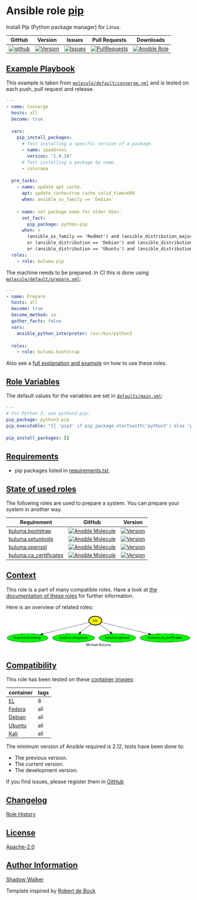 # Ansible role [pip](https://galaxy.ansible.com/ui/standalone/roles/buluma/pip/documentation)

Install Pip (Python package manager) for Linux.

|GitHub|Version|Issues|Pull Requests|Downloads|
|------|-------|------|-------------|---------|
|[![github](https://github.com/buluma/ansible-role-pip/actions/workflows/molecule.yml/badge.svg)](https://github.com/buluma/ansible-role-pip/actions/workflows/molecule.yml)|[![Version](https://img.shields.io/github/release/buluma/ansible-role-pip.svg)](https://github.com/buluma/ansible-role-pip/releases/)|[![Issues](https://img.shields.io/github/issues/buluma/ansible-role-pip.svg)](https://github.com/buluma/ansible-role-pip/issues/)|[![PullRequests](https://img.shields.io/github/issues-pr-closed-raw/buluma/ansible-role-pip.svg)](https://github.com/buluma/ansible-role-pip/pulls/)|[![Ansible Role](https://img.shields.io/ansible/role/d/buluma/pip)](https://galaxy.ansible.com/ui/standalone/roles/buluma/pip/documentation)|

## [Example Playbook](#example-playbook)

This example is taken from [`molecule/default/converge.yml`](https://github.com/buluma/ansible-role-pip/blob/master/molecule/default/converge.yml) and is tested on each push, pull request and release.

```yaml
---
- name: Converge
  hosts: all
  become: true

  vars:
    pip_install_packages:
      # Test installing a specific version of a package.
      - name: ipaddress
        version: "1.0.18"
      # Test installing a package by name.
      - colorama

  pre_tasks:
    - name: update apt cache.
      apt: update_cache=true cache_valid_time=600
      when: ansible_os_family == 'Debian'

    - name: set package name for older OSes.
      set_fact:
        pip_package: python-pip
      when: >
        (ansible_os_family == 'RedHat') and (ansible_distribution_major_version | int < 8)
        or (ansible_distribution == 'Debian') and (ansible_distribution_major_version | int < 10)
        or (ansible_distribution == 'Ubuntu') and (ansible_distribution_major_version | int < 18)
  roles:
    - role: buluma.pip
```

The machine needs to be prepared. In CI this is done using [`molecule/default/prepare.yml`](https://github.com/buluma/ansible-role-pip/blob/master/molecule/default/prepare.yml):

```yaml
---
- name: Prepare
  hosts: all
  become: true
  become_method: su
  gather_facts: false
  vars:
    ansible_python_interpreter: /usr/bin/python3

  roles:
    - role: buluma.bootstrap
```

Also see a [full explanation and example](https://buluma.github.io/how-to-use-these-roles.html) on how to use these roles.

## [Role Variables](#role-variables)

The default values for the variables are set in [`defaults/main.yml`](https://github.com/buluma/ansible-role-pip/blob/master/defaults/main.yml):

```yaml
---
# For Python 3, use python3-pip.
pip_package: python3-pip
pip_executable: "{{ 'pip3' if pip_package.startswith('python3') else 'pip' }}"

pip_install_packages: []
```

## [Requirements](#requirements)

- pip packages listed in [requirements.txt](https://github.com/buluma/ansible-role-pip/blob/master/requirements.txt).

## [State of used roles](#state-of-used-roles)

The following roles are used to prepare a system. You can prepare your system in another way.

| Requirement | GitHub | Version |
|-------------|--------|--------|
|[buluma.bootstrap](https://galaxy.ansible.com/buluma/bootstrap)|[![Ansible Molecule](https://github.com/buluma/ansible-role-bootstrap/actions/workflows/molecule.yml/badge.svg)](https://github.com/buluma/ansible-role-bootstrap/actions/workflows/molecule.yml)|[![Version](https://img.shields.io/github/release/buluma/ansible-role-bootstrap.svg)](https://github.com/shadowwalker/ansible-role-bootstrap)|
|[buluma.setuptools](https://galaxy.ansible.com/buluma/setuptools)|[![Ansible Molecule](https://github.com/buluma/ansible-role-setuptools/actions/workflows/molecule.yml/badge.svg)](https://github.com/buluma/ansible-role-setuptools/actions/workflows/molecule.yml)|[![Version](https://img.shields.io/github/release/buluma/ansible-role-setuptools.svg)](https://github.com/shadowwalker/ansible-role-setuptools)|
|[buluma.openssl](https://galaxy.ansible.com/buluma/openssl)|[![Ansible Molecule](https://github.com/buluma/ansible-role-openssl/actions/workflows/molecule.yml/badge.svg)](https://github.com/buluma/ansible-role-openssl/actions/workflows/molecule.yml)|[![Version](https://img.shields.io/github/release/buluma/ansible-role-openssl.svg)](https://github.com/shadowwalker/ansible-role-openssl)|
|[buluma.ca_certificates](https://galaxy.ansible.com/buluma/ca_certificates)|[![Ansible Molecule](https://github.com/buluma/ansible-role-ca_certificates/actions/workflows/molecule.yml/badge.svg)](https://github.com/buluma/ansible-role-ca_certificates/actions/workflows/molecule.yml)|[![Version](https://img.shields.io/github/release/buluma/ansible-role-ca_certificates.svg)](https://github.com/shadowwalker/ansible-role-ca_certificates)|

## [Context](#context)

This role is a part of many compatible roles. Have a look at [the documentation of these roles](https://buluma.github.io/) for further information.

Here is an overview of related roles:

![dependencies](https://raw.githubusercontent.com/buluma/ansible-role-pip/png/requirements.png "Dependencies")

## [Compatibility](#compatibility)

This role has been tested on these [container images](https://hub.docker.com/u/buluma):

|container|tags|
|---------|----|
|[EL](https://hub.docker.com/repository/docker/buluma/enterpriselinux/general)|8|
|[Fedora](https://hub.docker.com/repository/docker/buluma/fedora/general)|all|
|[Debian](https://hub.docker.com/repository/docker/buluma/debian/general)|all|
|[Ubuntu](https://hub.docker.com/repository/docker/buluma/ubuntu/general)|all|
|[Kali](https://hub.docker.com/repository/docker/buluma/kali/general)|all|

The minimum version of Ansible required is 2.12, tests have been done to:

- The previous version.
- The current version.
- The development version.

If you find issues, please register them in [GitHub](https://github.com/buluma/ansible-role-pip/issues)

## [Changelog](#changelog)

[Role History](https://github.com/buluma/ansible-role-pip/blob/master/CHANGELOG.md)

## [License](#license)

[Apache-2.0](https://github.com/buluma/ansible-role-pip/blob/master/LICENSE)

## [Author Information](#author-information)

[Shadow Walker](https://buluma.github.io/)


Template inspired by [Robert de Bock](https://github.com/robertdebock)
